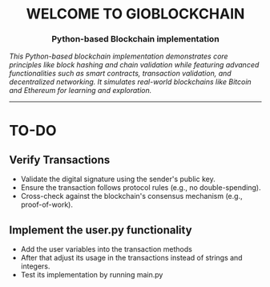 <h1 align="center">WELCOME TO GIOBLOCKCHAIN</h1>
<h3 align="center">Python-based Blockchain implementation</h3>

*This Python-based blockchain implementation demonstrates core principles like block hashing and chain validation while featuring advanced functionalities such as smart contracts, transaction validation, and decentralized networking. It simulates real-world blockchains like Bitcoin and Ethereum for learning and exploration.*

---
# TO-DO
## Verify Transactions
 - Validate the digital signature using the sender's public key.
 - Ensure the transaction follows protocol rules (e.g., no double-spending).
 - Cross-check against the blockchain's consensus mechanism (e.g., proof-of-work).
 ## Implement the user.py functionality
 - Add the user variables into the transaction methods
 - After that adjust its usage in the transactions instead of strings and integers.
 - Test its implementation by running main.py
